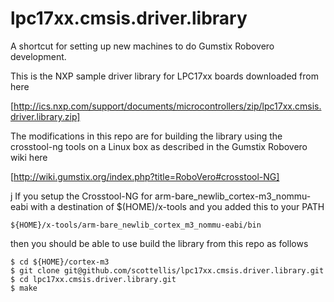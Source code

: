   lpc17xx.cmsis.driver.library
=======

A shortcut for setting up new machines to do Gumstix Robovero development.

This is the NXP sample driver library for LPC17xx boards downloaded from here

[http://ics.nxp.com/support/documents/microcontrollers/zip/lpc17xx.cmsis.driver.library.zip]

The modifications in this repo are for building the library using the crosstool-ng 
tools on a Linux box as described in the Gumstix Robovero wiki here

[http://wiki.gumstix.org/index.php?title=RoboVero#crosstool-NG]

j
If you setup the Crosstool-NG for arm-bare_newlib_cortex-m3_nommu-eabi with 
a destination of $(HOME)/x-tools and you added this to your PATH

	${HOME}/x-tools/arm-bare_newlib_cortex_m3_nommu-eabi/bin

then you should be able to use build the library from this repo as follows

	$ cd ${HOME}/cortex-m3
	$ git clone git@github.com/scottellis/lpc17xx.cmsis.driver.library.git
	$ cd lpc17xx.cmsis.driver.library.git
	$ make
 
